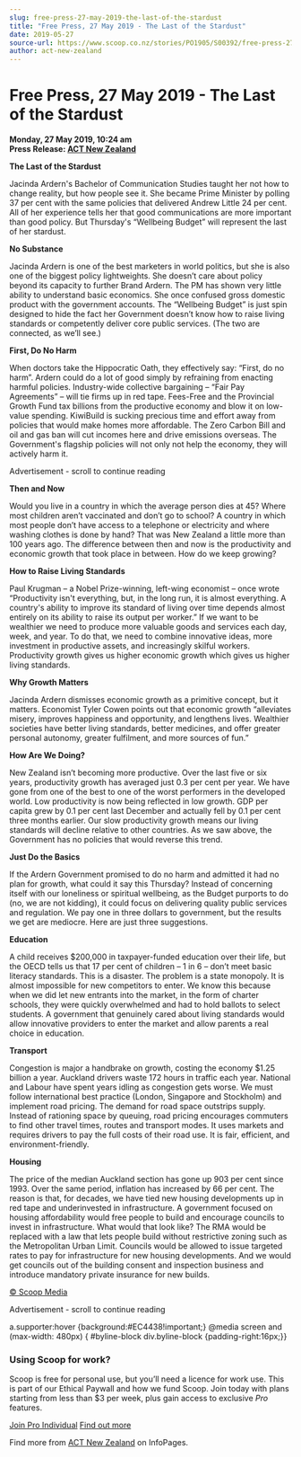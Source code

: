 ```yaml
---
slug: free-press-27-may-2019-the-last-of-the-stardust
title: "Free Press, 27 May 2019 - The Last of the Stardust"
date: 2019-05-27
source-url: https://www.scoop.co.nz/stories/PO1905/S00392/free-press-27-may-2019-the-last-of-the-stardust.htm
author: act-new-zealand
---
```

Free Press, 27 May 2019 - The Last of the Stardust
==================================================

**Monday, 27 May 2019, 10:24 am**  
**Press Release: [ACT New Zealand](https://info.scoop.co.nz/ACT_New_Zealand)**

**The Last of the Stardust**

Jacinda Ardern's Bachelor of Communication Studies taught her not how to change reality, but how people see it. She became Prime Minister by polling 37 per cent with the same policies that delivered Andrew Little 24 per cent. All of her experience tells her that good communications are more important than good policy. But Thursday's “Wellbeing Budget” will represent the last of her stardust.

**No Substance**

Jacinda Ardern is one of the best marketers in world politics, but she is also one of the biggest policy lightweights. She doesn’t care about policy beyond its capacity to further Brand Ardern. The PM has shown very little ability to understand basic economics. She once confused gross domestic product with the government accounts. The “Wellbeing Budget” is just spin designed to hide the fact her Government doesn’t know how to raise living standards or competently deliver core public services. (The two are connected, as we’ll see.)

**First, Do No Harm**

When doctors take the Hippocratic Oath, they effectively say: “First, do no harm”. Ardern could do a lot of good simply by refraining from enacting harmful policies. Industry-wide collective bargaining – “Fair Pay Agreements” – will tie firms up in red tape. Fees-Free and the Provincial Growth Fund tax billions from the productive economy and blow it on low-value spending. KiwiBuild is sucking precious time and effort away from policies that would make homes more affordable. The Zero Carbon Bill and oil and gas ban will cut incomes here and drive emissions overseas. The Government's flagship policies will not only not help the economy, they will actively harm it.

Advertisement - scroll to continue reading





**Then and Now**

Would you live in a country in which the average person dies at 45? Where most children aren’t vaccinated and don’t go to school? A country in which most people don’t have access to a telephone or electricity and where washing clothes is done by hand? That was New Zealand a little more than 100 years ago. The difference between then and now is the productivity and economic growth that took place in between. How do we keep growing?

**How to Raise Living Standards**

Paul Krugman – a Nobel Prize-winning, left-wing economist – once wrote “Productivity isn't everything, but, in the long run, it is almost everything. A country's ability to improve its standard of living over time depends almost entirely on its ability to raise its output per worker.” If we want to be wealthier we need to produce more valuable goods and services each day, week, and year. To do that, we need to combine innovative ideas, more investment in productive assets, and increasingly skilful workers. Productivity growth gives us higher economic growth which gives us higher living standards.

**Why Growth Matters**

Jacinda Ardern dismisses economic growth as a primitive concept, but it matters. Economist Tyler Cowen points out that economic growth “alleviates misery, improves happiness and opportunity, and lengthens lives. Wealthier societies have better living standards, better medicines, and offer greater personal autonomy, greater fulfilment, and more sources of fun.”

**How Are We Doing?**

New Zealand isn’t becoming more productive. Over the last five or six years, productivity growth has averaged just 0.3 per cent per year. We have gone from one of the best to one of the worst performers in the developed world. Low productivity is now being reflected in low growth. GDP per capita grew by 0.1 per cent last December and actually fell by 0.1 per cent three months earlier. Our slow productivity growth means our living standards will decline relative to other countries. As we saw above, the Government has no policies that would reverse this trend.

**Just Do the Basics**

If the Ardern Government promised to do no harm and admitted it had no plan for growth, what could it say this Thursday? Instead of concerning itself with our loneliness or spiritual wellbeing, as the Budget purports to do (no, we are not kidding), it could focus on delivering quality public services and regulation. We pay one in three dollars to government, but the results we get are mediocre. Here are just three suggestions.

**Education**

A child receives $200,000 in taxpayer-funded education over their life, but the OECD tells us that 17 per cent of children – 1 in 6 – don’t meet basic literacy standards. This is a disaster. The problem is a state monopoly. It is almost impossible for new competitors to enter. We know this because when we did let new entrants into the market, in the form of charter schools, they were quickly overwhelmed and had to hold ballots to select students. A government that genuinely cared about living standards would allow innovative providers to enter the market and allow parents a real choice in education.

**Transport**

Congestion is major a handbrake on growth, costing the economy $1.25 billion a year. Auckland drivers waste 172 hours in traffic each year. National and Labour have spent years idling as congestion gets worse. We must follow international best practice (London, Singapore and Stockholm) and implement road pricing. The demand for road space outstrips supply. Instead of rationing space by queuing, road pricing encourages commuters to find other travel times, routes and transport modes. It uses markets and requires drivers to pay the full costs of their road use. It is fair, efficient, and environment-friendly.

**Housing**

The price of the median Auckland section has gone up 903 per cent since 1993. Over the same period, inflation has increased by 66 per cent. The reason is that, for decades, we have tied new housing developments up in red tape and underinvested in infrastructure. A government focused on housing affordability would free people to build and encourage councils to invest in infrastructure. What would that look like? The RMA would be replaced with a law that lets people build without restrictive zoning such as the Metropolitan Urban Limit. Councils would be allowed to issue targeted rates to pay for infrastructure for new housing developments. And we would get councils out of the building consent and inspection business and introduce mandatory private insurance for new builds.

  

[© Scoop Media](http://www.scoop.co.nz/about/terms.html)  

Advertisement - scroll to continue reading



a.supporter:hover {background:#EC4438!important;} @media screen and (max-width: 480px) { #byline-block div.byline-block {padding-right:16px;}}

### Using Scoop for work?

Scoop is free for personal use, but you’ll need a licence for work use. This is part of our Ethical Paywall and how we fund Scoop. Join today with plans starting from less than $3 per week, plus gain access to exclusive _Pro_ features.  
  
[Join Pro Individual](https://pro.scoop.co.nz/Individual/?from=ProIn24) [Find out more](https://pro.scoop.co.nz/using-scoop-for-work/?from=ProIn24)

Find more from [ACT New Zealand](https://info.scoop.co.nz/ACT_New_Zealand) on InfoPages.